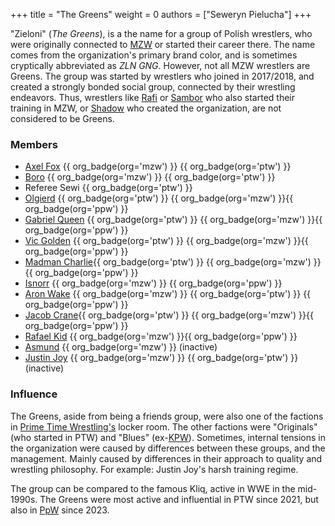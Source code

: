 +++
title = "The Greens"
weight = 0
authors = ["Seweryn Pielucha"]
+++

"Zieloni" (_The Greens_), is a the name for a group of Polish wrestlers, who were originally connected to [MZW](@/o/mzw.md) or started their career there. The name comes from the organization's primary brand color, and is sometimes cryptically abbreviated as _ZLN GNG_.
However, not all MZW wrestlers are Greens.
The group was started by wrestlers who joined in 2017/2018, and created a strongly bonded social group, connected by their wrestling endeavors.
Thus, wrestlers like [Rafi](@/w/rafi.md) or [Sambor](@/w/sambor.md) who also started their training in MZW, or [Shadow](@/w/shadow.md) who created the organization, are not considered to be Greens.

### Members

* [Axel Fox](@/w/axel-fox.md) {{ org_badge(org='mzw') }} {{ org_badge(org='ptw') }}
* [Boro](@/w/boro.md) {{ org_badge(org='mzw') }} {{ org_badge(org='ptw') }}
* Referee Sewi {{ org_badge(org='ptw') }}
* [Olgierd](@/w/olgierd.md) {{ org_badge(org='ptw') }} {{ org_badge(org='mzw') }}{{ org_badge(org='ppw') }}
* [Gabriel Queen](@/w/gabriel-queen.md) {{ org_badge(org='ptw') }} {{ org_badge(org='mzw') }}{{ org_badge(org='ppw') }}
* [Vic Golden](@/w/vic-golden.md) {{ org_badge(org='ptw') }} {{ org_badge(org='mzw') }}{{ org_badge(org='ppw') }}
* [Madman Charlie](@/w/madman-charlie.md){{ org_badge(org='ptw') }} {{ org_badge(org='mzw') }}{{ org_badge(org='ppw') }}
* [Isnorr](@/w/isnorr.md) {{ org_badge(org='mzw') }} {{ org_badge(org='ppw') }}
* [Aron Wake](@/w/aron-wake.md) {{ org_badge(org='mzw') }} {{ org_badge(org='ptw') }} {{ org_badge(org='ppw') }}
* [Jacob Crane](@/w/jacob-crane.md){{ org_badge(org='ptw') }} {{ org_badge(org='mzw') }}{{ org_badge(org='ppw') }}
* [Rafael Kid](@/w/rafael-kid.md) {{ org_badge(org='mzw') }}{{ org_badge(org='ppw') }}
* [Asmund](@/w/asmund.md) {{ org_badge(org='mzw') }} (inactive)
* [Justin Joy](@/w/justin-joy.md)  {{ org_badge(org='mzw') }} {{ org_badge(org='ptw') }} (inactive)

### Influence

The Greens, aside from being a friends group, were also one of the factions in [Prime Time Wrestling's](@/o/ptw.md) locker room.
The other factions were "Originals" (who started in PTW) and "Blues" (ex-[KPW](@/o/kpw.md)).
Sometimes, internal tensions in the organization were caused by differences between these groups, and the management.
Mainly caused by differences in their approach to quality and wrestling philosophy.
For example: Justin Joy's harsh training regime.

The group can be compared to the famous Kliq, active in WWE in the mid-1990s. The Greens were most active and influential in PTW since 2021, but also in [PpW](@/o/ppw.md) since 2023.
